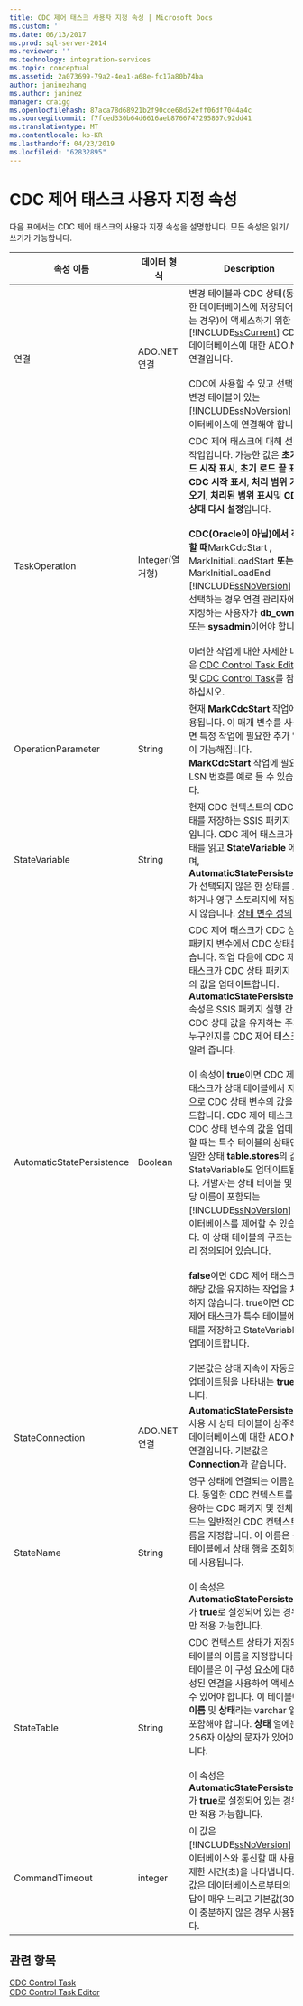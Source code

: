 ```yaml
---
title: CDC 제어 태스크 사용자 지정 속성 | Microsoft Docs
ms.custom: ''
ms.date: 06/13/2017
ms.prod: sql-server-2014
ms.reviewer: ''
ms.technology: integration-services
ms.topic: conceptual
ms.assetid: 2a073699-79a2-4ea1-a68e-fc17a80b74ba
author: janinezhang
ms.author: janinez
manager: craigg
ms.openlocfilehash: 87aca78d68921b2f90cde68d52eff06df7044a4c
ms.sourcegitcommit: f7fced330b64d6616aeb8766747295807c92dd41
ms.translationtype: MT
ms.contentlocale: ko-KR
ms.lasthandoff: 04/23/2019
ms.locfileid: "62832895"
---
```

# <a name="cdc-control-task-custom-properties"></a>CDC 제어 태스크 사용자 지정 속성
  다음 표에서는 CDC 제어 태스크의 사용자 지정 속성을 설명합니다. 모든 속성은 읽기/쓰기가 가능합니다.  
  
|속성 이름|데이터 형식|Description|  
|-------------------|---------------|-----------------|  
|연결|ADO.NET 연결|변경 테이블과 CDC 상태(동일한 데이터베이스에 저장되어 있는 경우)에 액세스하기 위한 [!INCLUDE[ssCurrent](../../includes/sscurrent-md.md)] CDC 데이터베이스에 대한 ADO.NET 연결입니다.<br /><br /> CDC에 사용할 수 있고 선택한 변경 테이블이 있는 [!INCLUDE[ssNoVersion](../../includes/ssnoversion-md.md)] 데이터베이스에 연결해야 합니다.|  
|TaskOperation|Integer(열거형)|CDC 제어 태스크에 대해 선택한 작업입니다. 가능한 값은 **초기 로드 시작 표시**, **초기 로드 끝 표시**, **CDC 시작 표시**, **처리 범위 가져오기**, **처리된 범위 표시**및 **CDC 상태 다시 설정**입니다.<br /><br /> **CDC(Oracle이 아님)에서 작업할 때**MarkCdcStart **,** MarkInitialLoadStart **또는** MarkInitialLoadEnd [!INCLUDE[ssNoVersion](../../includes/ssnoversion-md.md)] 를 선택하는 경우 연결 관리자에서 지정하는 사용자가  **db_owner** 또는 **sysadmin**이어야 합니다.<br /><br /> 이러한 작업에 대한 자세한 내용은 [CDC Control Task Editor](../cdc-control-task-editor.md) 및 [CDC Control Task](cdc-control-task.md)를 참조하십시오.|  
|OperationParameter|String|현재 **MarkCdcStart** 작업에 사용됩니다. 이 매개 변수를 사용하면 특정 작업에 필요한 추가 입력이 가능해집니다. **MarkCdcStart** 작업에 필요한 LSN 번호를 예로 들 수 있습니다.|  
|StateVariable|String|현재 CDC 컨텍스트의 CDC 상태를 저장하는 SSIS 패키지 변수입니다. CDC 제어 태스크가 상태를 읽고 **StateVariable** 에 쓰며, **AutomaticStatePersistence** 가 선택되지 않은 한 상태를 로드하거나 영구 스토리지에 저장하지 않습니다. [상태 변수 정의](../data-flow/define-a-state-variable.md)|  
|AutomaticStatePersistence|Boolean|CDC 제어 태스크가 CDC 상태 패키지 변수에서 CDC 상태를 읽습니다. 작업 다음에 CDC 제어 태스크가 CDC 상태 패키지 변수의 값을 업데이트합니다. **AutomaticStatePersistence** 속성은 SSIS 패키지 실행 간에 CDC 상태 값을 유지하는 주체가 누구인지를 CDC 제어 태스크에 알려 줍니다.<br /><br /> 이 속성이 **true**이면 CDC 제어 태스크가 상태 테이블에서 자동으로 CDC 상태 변수의 값을 로드합니다. CDC 제어 태스크가 CDC 상태 변수의 값을 업데이트할 때는 특수 테이블의 상태인 동일한 상태 **table.stores**의 값과 StateVariable도 업데이트됩니다. 개발자는 상태 테이블 및 해당 이름이 포함되는 [!INCLUDE[ssNoVersion](../../includes/ssnoversion-md.md)] 데이터베이스를 제어할 수 있습니다. 이 상태 테이블의 구조는 미리 정의되어 있습니다.<br /><br /> **false**이면 CDC 제어 태스크가 해당 값을 유지하는 작업을 처리하지 않습니다. true이면 CDC 제어 태스크가 특수 테이블에 상태를 저장하고 StateVariable을 업데이트합니다.<br /><br /> 기본값은 상태 지속이 자동으로 업데이트됨을 나타내는 **true**입니다.|  
|StateConnection|ADO.NET 연결|**AutomaticStatePersistence**사용 시 상태 테이블이 상주하는 데이터베이스에 대한 ADO.NET 연결입니다. 기본값은 **Connection**과 같습니다.|  
|StateName|String|영구 상태에 연결되는 이름입니다. 동일한 CDC 컨텍스트를 사용하는 CDC 패키지 및 전체 로드는 일반적인 CDC 컨텍스트 이름을 지정합니다. 이 이름은 상태 테이블에서 상태 행을 조회하는 데 사용됩니다.<br /><br /> 이 속성은 **AutomaticStatePersistence** 가 **true**로 설정되어 있는 경우에만 적용 가능합니다.|  
|StateTable|String|CDC 컨텍스트 상태가 저장되는 테이블의 이름을 지정합니다. 이 테이블은 이 구성 요소에 대해 구성된 연결을 사용하여 액세스할 수 있어야 합니다. 이 테이블에는 **이름** 및 **상태**라는 varchar 열을 포함해야 합니다. **상태** 열에는 256자 이상의 문자가 있어야 합니다.<br /><br /> 이 속성은 **AutomaticStatePersistence** 가 **true**로 설정되어 있는 경우에만 적용 가능합니다.|  
|CommandTimeout|integer|이 값은 [!INCLUDE[ssNoVersion](../../includes/ssnoversion-md.md)] 데이터베이스와 통신할 때 사용할 제한 시간(초)을 나타냅니다. 이 값은 데이터베이스로부터의 응답이 매우 느리고 기본값(30초)이 충분하지 않은 경우 사용됩니다.|  
  
## <a name="see-also"></a>관련 항목  
 [CDC Control Task](cdc-control-task.md)   
 [CDC Control Task Editor](../cdc-control-task-editor.md)  
  
  
